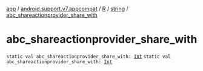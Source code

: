 [app](../../../index.md) / [android.support.v7.appcompat](../../index.md) / [R](../index.md) / [string](index.md) / [abc_shareactionprovider_share_with](./abc_shareactionprovider_share_with.md)

# abc_shareactionprovider_share_with

`static val abc_shareactionprovider_share_with: `[`Int`](https://kotlinlang.org/api/latest/jvm/stdlib/kotlin/-int/index.html)
`static val abc_shareactionprovider_share_with: `[`Int`](https://kotlinlang.org/api/latest/jvm/stdlib/kotlin/-int/index.html)